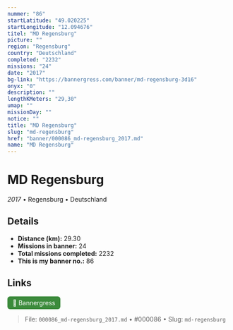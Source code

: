 ```yaml
---
nummer: "86"
startLatitude: "49.020225"
startLongitude: "12.094676"
titel: "MD Regensburg"
picture: ""
region: "Regensburg"
country: "Deutschland"
completed: "2232"
missions: "24"
date: "2017"
bg-link: "https://bannergress.com/banner/md-regensburg-3d16"
onyx: "0"
description: ""
lengthKMeters: "29,30"
umap: ""
missionDay: ""
notice: ""
title: "MD Regensburg"
slug: "md-regensburg"
href: "banner/000086_md-regensburg_2017.md"
name: "MD Regensburg"
---
```

# MD Regensburg

*2017* • Regensburg • Deutschland





## Details
- **Distance (km):** 29.30
- **Missions in banner:** 24
- **Total missions completed:** 2232
- **This is my banner no.:** 86





## Links
<a href="https://bannergress.com/banner/md-regensburg-3d16" target="_blank" style="display:inline-block;margin-right:8px;padding:6px 12px;background:#3c8b3c;color:#fff;text-decoration:none;border-radius:6px;">🔗 Bannergress</a>



> File: `000086_md-regensburg_2017.md` • #000086 • Slug: `md-regensburg`
